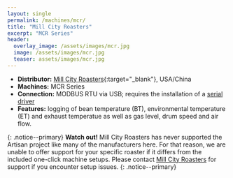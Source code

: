 ```yaml
---
layout: single
permalink: /machines/mcr/
title: "Mill City Roasters"
excerpt: "MCR Series"
header:
  overlay_image: /assets/images/mcr.jpg
  image: /assets/images/mcr.jpg
  teaser: assets/images/mcr.jpg
---
```


* __Distributor:__ [Mill City Roasters](http://millcityroasters.com/){:target="_blank"}, USA/China
* __Machines:__ MCR Series
* __Connection:__ MODBUS RTU via USB; requires the installation of a [serial driver](/modbus_serial/)
* __Features:__ logging of bean temperature (BT), environmental temperature (ET) and exhaust temperatue as well as gas level, drum speed and air flow.

{: .notice--primary}
**Watch out!** Mill City Roasters has never supported the Artisan project like many of the manufacturers here.  For that reason, we are unable to offer support for your specific roaster if it differs from the included one-click machine setups.  Please contact [Mill City Roasters](http://millcityroasters.com/) for support if you encounter setup issues.
{: .notice--primary}
